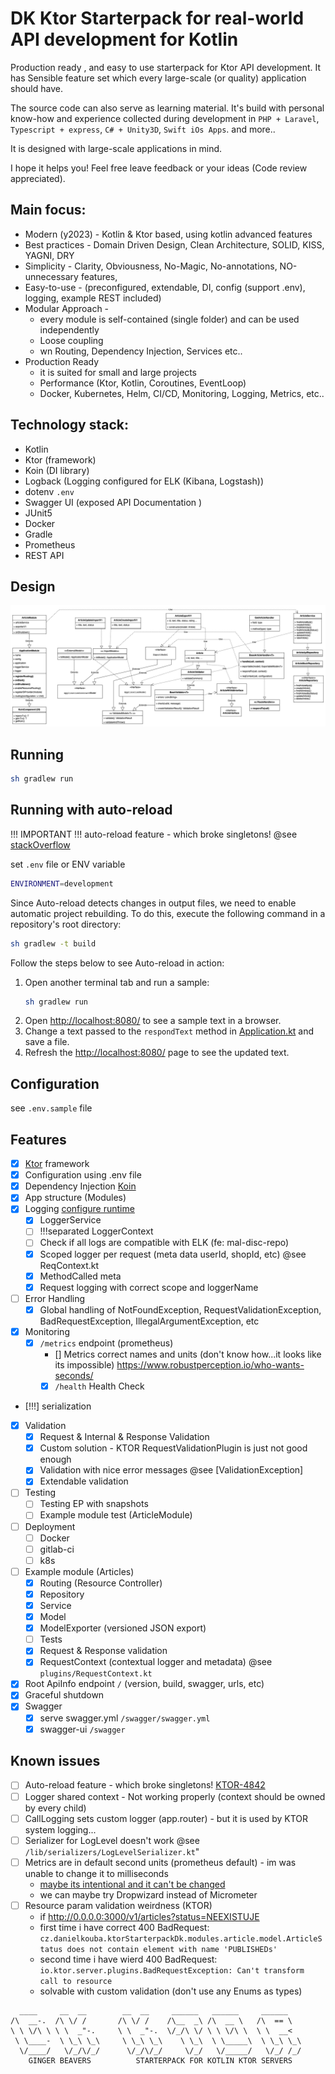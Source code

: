 # DK Ktor Starterpack for real-world API development for Kotlin

Production ready , and easy to use starterpack for Ktor API development. It has Sensible feature set which every large-scale (or quality)  application should have.

The source code can also serve as learning material. It's build with personal know-how and experience collected during development in `PHP + Laravel`, `Typescript + express`, `C# + Unity3D`, `Swift iOs Apps`. and more..

It is designed with large-scale applications in mind.

I hope it helps you! Feel free leave feedback or your ideas (Code review appreciated).

## Main focus:
- Modern (y2023) - Kotlin & Ktor based, using kotlin advanced features
- Best practices - Domain Driven Design, Clean Architecture, SOLID, KISS, YAGNI, DRY
- Simplicity - Clarity, Obviousness, No-Magic, No-annotations, NO-unnecessary features,
- Easy-to-use - (preconfigured, extendable, DI, config (support .env), logging, example REST included)
- Modular Approach -
    - every module is self-contained (single folder) and can be used independently
    - Loose coupling
    - wn Routing, Dependency Injection, Services etc..
- Production Ready
    - it is suited for small and large projects
    - Performance (Ktor, Kotlin, Coroutines, EventLoop)
    - Docker, Kubernetes, Helm, CI/CD, Monitoring, Logging, Metrics, etc..

## Technology stack:
- Kotlin
- Ktor (framework)
- Koin (DI library)
- Logback (Logging configured for ELK (Kibana, Logstash))
- dotenv `.env`
- Swagger UI (exposed API Documentation )
- JUnit5
- Docker
- Gradle
- Prometheus
- REST API

## Design
![alt Design model UML](docs/model_uml.png)

## Running

 ```bash
 sh gradlew run
 ```

## Running with auto-reload

!!! IMPORTANT !!!
auto-reload feature - which broke singletons!
@see [stackOverflow](https://stackoverflow.com/questions/75007189/kotlin-ktor-singleton-doesnt-work-in-development-mode-auto-reload-enabled)

set `.env` file or ENV variable

```bash
ENVIRONMENT=development
```

Since Auto-reload detects changes in output files, we need to enable automatic project rebuilding. To do this, execute
the following command in a repository's root directory:

```bash
sh gradlew -t build
```

Follow the steps below to see Auto-reload in action:

1. Open another terminal tab and run a sample:
   ```bash
   sh gradlew run
   ```
1. Open [http://localhost:8080/](http://localhost:8080/) to see a sample text in a browser.
1. Change a text passed to the  `respondText` method in [Application.kt](src/main/kotlin/com/example/Application.kt) and
   save a file.
1. Refresh the [http://localhost:8080/](http://localhost:8080/) page to see the updated text.

## Configuration

see `.env.sample` file

## Features

- [x] [Ktor](https://ktor.io/) framework
- [x] Configuration using .env file
- [x] Dependency Injection [Koin](https://insert-koin.io/)
- [x] App structure (Modules)
- [x] Logging  [configure runtime](https://stackoverflow.com/questions/16910955/programmatically-configure-logback-appender)
  - [x] LoggerService
  - [ ] !!!separated LoggerContext
  - [ ] Check if all logs are compatible with ELK (fe: mal-disc-repo)
  - [x] Scoped logger per request (meta data userId, shopId, etc) @see ReqContext.kt
  - [x] MethodCalled meta
  - [x] Request logging with correct scope and loggerName
- [ ] Error Handling
  - [x] Global handling of NotFoundException, RequestValidationException, BadRequestException, IllegalArgumentException, etc 
- [x] Monitoring
  - [x] `/metrics` endpoint (prometheus)
    - [] Metrics correct names and units (don't know how...it looks like its impossible) https://www.robustperception.io/who-wants-seconds/ 
    - [x] `/health` Health Check
- [!!!] serialization
- [x] Validation
  - [x] Request & Internal & Response Validation
  - [x] Custom solution - KTOR RequestValidationPlugin is just not good enough
  - [x] Validation with nice error messages @see [ValidationException]
  - [x] Extendable validation
- [ ] Testing
  - [ ] Testing EP with snapshots
  - [ ] Example module test (ArticleModule)
- [ ] Deployment
  - [ ] Docker
  - [ ] gitlab-ci
  - [ ] k8s
- [ ] Example module (Articles)
  - [x] Routing (Resource Controller)
  - [x] Repository
  - [x] Service
  - [x] Model
  - [x] ModelExporter (versioned JSON export)
  - [ ] Tests
  - [x] Request & Response validation
  - [x] RequestContext (contextual logger and metadata) @see `plugins/RequestContext.kt`
- [x] Root ApiInfo endpoint `/` (version, build, swagger, urls, etc)
- [x] Graceful shutdown
- [x] Swagger
  - [x] serve swagger.yml `/swagger/swagger.yml`
  - [x] swagger-ui `/swagger`

## Known issues
- [ ] Auto-reload feature - which broke singletons! [KTOR-4842](https://youtrack.jetbrains.com/issue/KTOR-4842/Autoreloading-It-breaks-lateinit-variables-initialization)
- [ ] Logger shared context - Not working properly (context should be owned by every child)
- [ ] CallLogging sets custom logger (app.router) - but it is used by KTOR system logging...  
- [ ] Serializer for LogLevel doesn't work @see `/lib/serializers/LogLevelSerializer.kt`"
- [ ] Metrics are in default second units (prometheus default) - im was unable to change it to milliseconds
   - [maybe its intentional and it can't be changed](https://www.robustperception.io/who-wants-seconds/)
   - we can maybe try Dropwizard instead of Micrometer
- [ ] Resource param validation weirdness (KTOR)
  - if http://0.0.0.0:3000/v1/articles?status=NEEXISTUJE  
  -  first time i have correct 400 BadRequest:  `cz.danielkouba.ktorStarterpackDk.modules.article.model.ArticleStatus does not contain element with name 'PUBLISHEDs'`
  -  second time i have wierd  400 BadRequest: `io.ktor.server.plugins.BadRequestException: Can't transform call to resource`
  - solvable with custom validation (don't use any Enums as types)
  
```
  ____     __  __        __  __     ______   ______     ______
/\  __-.  /\ \/ /       /\ \/ /    /\__  _\ /\  __ \   /\  == \
\ \ \/\ \ \ \  _"-.     \ \  _"-.  \/_/\ \/ \ \ \/\ \  \ \  __<
 \ \____-  \ \_\ \_\     \ \_\ \_\    \ \_\  \ \_____\  \ \_\ \_\
  \/____/   \/_/\/_/      \/_/\/_/     \/_/   \/_____/   \/_/ /_/
    GINGER BEAVERS          STARTERPACK FOR KOTLIN KTOR SERVERS 
```
